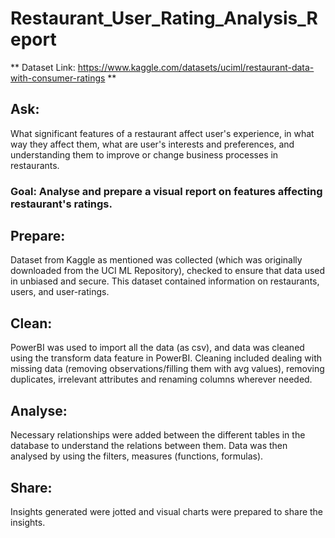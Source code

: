 # Restaurant_User_Rating_Analysis_Report
** Dataset Link: https://www.kaggle.com/datasets/uciml/restaurant-data-with-consumer-ratings ** 
## Ask:
What significant features of a restaurant affect user's experience, in what way they affect them, what are
user's interests and preferences, and understanding them to improve or change business processes 
in restaurants.
### Goal: Analyse and prepare a visual report on features affecting restaurant's ratings.

## Prepare:
Dataset from Kaggle as mentioned was collected (which was originally downloaded from the UCI ML Repository),
checked to ensure that data used in unbiased and secure. This dataset contained information on restaurants,
users, and user-ratings.

## Clean:
PowerBI was used to import all the data (as csv), and data was cleaned using the transform data feature in
PowerBI. Cleaning included dealing with missing data (removing observations/filling  them with avg values),
removing duplicates, irrelevant attributes and renaming columns wherever needed.

## Analyse:
Necessary relationships were added between the different tables in the database to understand the relations
between them. Data was then analysed by using the filters, measures (functions, formulas).

## Share:
Insights generated were jotted and visual charts were prepared to share the insights.
